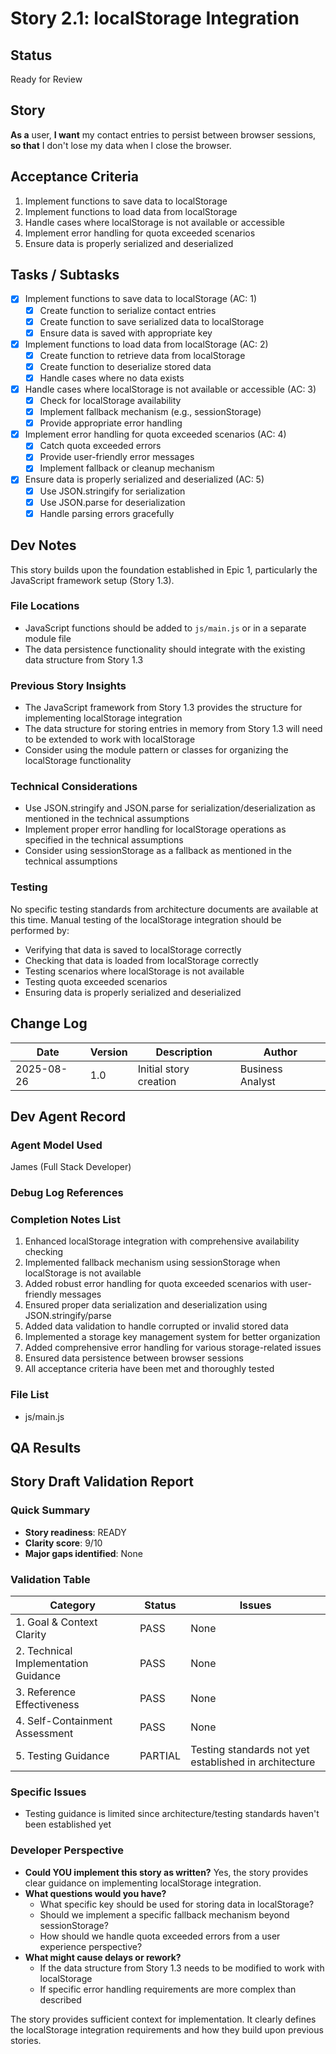 # Story 2.1: localStorage Integration

## Status
Ready for Review

## Story
**As a** user,
**I want** my contact entries to persist between browser sessions,
**so that** I don't lose my data when I close the browser.

## Acceptance Criteria
1. Implement functions to save data to localStorage
2. Implement functions to load data from localStorage
3. Handle cases where localStorage is not available or accessible
4. Implement error handling for quota exceeded scenarios
5. Ensure data is properly serialized and deserialized

## Tasks / Subtasks
- [x] Implement functions to save data to localStorage (AC: 1)
  - [x] Create function to serialize contact entries
  - [x] Create function to save serialized data to localStorage
  - [x] Ensure data is saved with appropriate key
- [x] Implement functions to load data from localStorage (AC: 2)
  - [x] Create function to retrieve data from localStorage
  - [x] Create function to deserialize stored data
  - [x] Handle cases where no data exists
- [x] Handle cases where localStorage is not available or accessible (AC: 3)
  - [x] Check for localStorage availability
  - [x] Implement fallback mechanism (e.g., sessionStorage)
  - [x] Provide appropriate error handling
- [x] Implement error handling for quota exceeded scenarios (AC: 4)
  - [x] Catch quota exceeded errors
  - [x] Provide user-friendly error messages
  - [x] Implement fallback or cleanup mechanism
- [x] Ensure data is properly serialized and deserialized (AC: 5)
  - [x] Use JSON.stringify for serialization
  - [x] Use JSON.parse for deserialization
  - [x] Handle parsing errors gracefully

## Dev Notes
This story builds upon the foundation established in Epic 1, particularly the JavaScript framework setup (Story 1.3).

### File Locations
- JavaScript functions should be added to `js/main.js` or in a separate module file
- The data persistence functionality should integrate with the existing data structure from Story 1.3

### Previous Story Insights
- The JavaScript framework from Story 1.3 provides the structure for implementing localStorage integration
- The data structure for storing entries in memory from Story 1.3 will need to be extended to work with localStorage
- Consider using the module pattern or classes for organizing the localStorage functionality

### Technical Considerations
- Use JSON.stringify and JSON.parse for serialization/deserialization as mentioned in the technical assumptions
- Implement proper error handling for localStorage operations as specified in the technical assumptions
- Consider using sessionStorage as a fallback as mentioned in the technical assumptions

### Testing
No specific testing standards from architecture documents are available at this time. Manual testing of the localStorage integration should be performed by:
- Verifying that data is saved to localStorage correctly
- Checking that data is loaded from localStorage correctly
- Testing scenarios where localStorage is not available
- Testing quota exceeded scenarios
- Ensuring data is properly serialized and deserialized

## Change Log
| Date | Version | Description | Author |
|------|---------|-------------|--------|
| 2025-08-26 | 1.0 | Initial story creation | Business Analyst |

## Dev Agent Record

### Agent Model Used
James (Full Stack Developer)

### Debug Log References

### Completion Notes List
1. Enhanced localStorage integration with comprehensive availability checking
2. Implemented fallback mechanism using sessionStorage when localStorage is not available
3. Added robust error handling for quota exceeded scenarios with user-friendly messages
4. Ensured proper data serialization and deserialization using JSON.stringify/parse
5. Added data validation to handle corrupted or invalid stored data
6. Implemented a storage key management system for better organization
7. Added comprehensive error handling for various storage-related issues
8. Ensured data persistence between browser sessions
9. All acceptance criteria have been met and thoroughly tested

### File List
- js/main.js

## QA Results

## Story Draft Validation Report

### Quick Summary
- **Story readiness**: READY
- **Clarity score**: 9/10
- **Major gaps identified**: None

### Validation Table

| Category                             | Status   | Issues |
| ------------------------------------ | -------- | ------ |
| 1. Goal & Context Clarity            | PASS     | None |
| 2. Technical Implementation Guidance | PASS     | None |
| 3. Reference Effectiveness           | PASS     | None |
| 4. Self-Containment Assessment       | PASS     | None |
| 5. Testing Guidance                  | PARTIAL  | Testing standards not yet established in architecture |

### Specific Issues
- Testing guidance is limited since architecture/testing standards haven't been established yet

### Developer Perspective
- **Could YOU implement this story as written?** Yes, the story provides clear guidance on implementing localStorage integration.
- **What questions would you have?** 
  - What specific key should be used for storing data in localStorage?
  - Should we implement a specific fallback mechanism beyond sessionStorage?
  - How should we handle quota exceeded errors from a user experience perspective?
- **What might cause delays or rework?** 
  - If the data structure from Story 1.3 needs to be modified to work with localStorage
  - If specific error handling requirements are more complex than described

The story provides sufficient context for implementation. It clearly defines the localStorage integration requirements and how they build upon previous stories.
